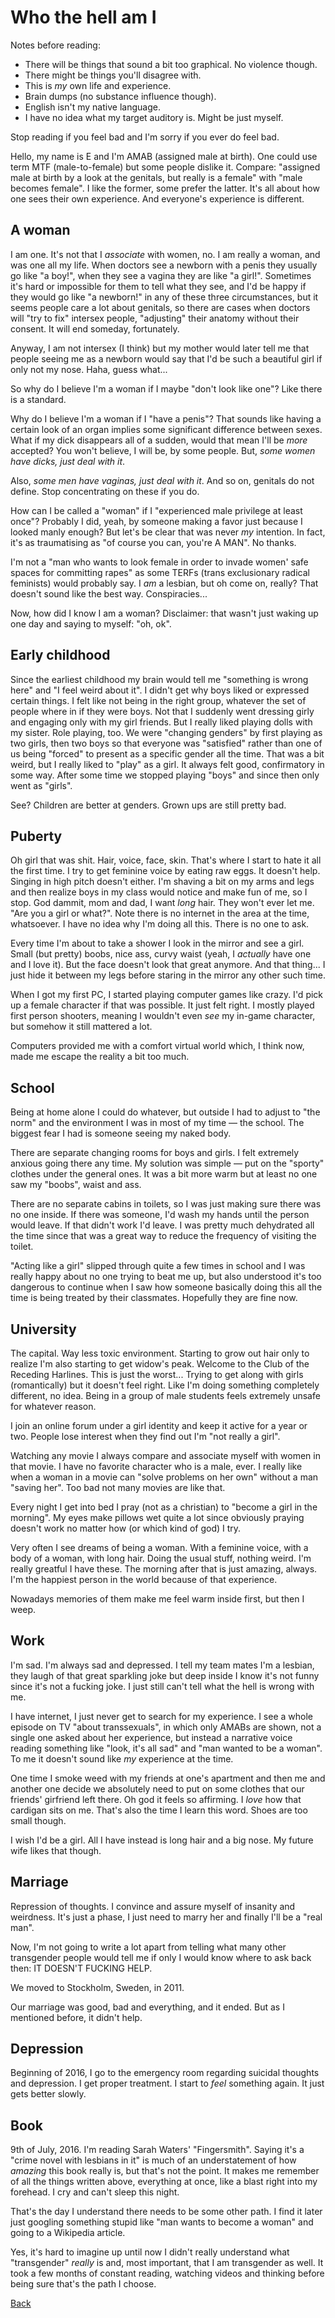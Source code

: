 # Who the hell am I

Notes before reading:

 * There will be things that sound a bit too graphical. No violence though.
 * There might be things you'll disagree with.
 * This is *my* own life and experience.
 * Brain dumps (no substance influence though).
 * English isn't my native language.
 * I have no idea what my target auditory is. Might be just myself.

Stop reading if you feel bad and I'm sorry if you ever do feel bad.

Hello, my name is E and I'm AMAB (assigned male at birth).  One could
use term MTF (male-to-female) but some people dislike it.  Compare:
"assigned male at birth by a look at the genitals, but really is a
female" with "male becomes female".  I like the former, some prefer the
latter. It's all about how one sees their own experience. And everyone's
experience is different.

## A woman

I am one.  It's not that I *associate* with women, no.  I am really a
woman, and was one all my life.  When doctors see a newborn with a penis
they usually go like "a boy!", when they see a vagina they are like "a
girl!".  Sometimes it's hard or impossible for them to tell what they see,
and I'd be happy if they would go like "a newborn!" in any of these three
circumstances, but it seems people care a lot about genitals, so there
are cases when doctors will "try to fix" intersex people, "adjusting"
their anatomy without their consent.  It will end someday, fortunately.

Anyway, I am not intersex (I think) but my mother would later tell me
that people seeing me as a newborn would say that I'd be such a beautiful
girl if only not my nose. Haha, guess what...

So why do I believe I'm a woman if I maybe "don't look like one"?
Like there is a standard.

Why do I believe I'm a woman if I "have a penis"?  That sounds like
having a certain look of an organ implies some significant difference
between sexes.  What if my dick disappears all of a sudden, would that
mean I'll be *more* accepted?  You won't believe, I will be, by some
people.  But, _some women have dicks, just deal with it_.

Also, _some men have vaginas, just deal with it_.  And so on, genitals
do not define. Stop concentrating on these if you do.

How can I be called a "woman" if I "experienced male privilege at least
once"?  Probably I did, yeah, by someone making a favor just because I
looked manly enough?  But let's be clear that was never *my* intention.
In fact, it's as traumatising as "of course you can, you're A MAN".
No thanks.

I'm not a "man who wants to look female in order to invade women' safe
spaces for committing rapes" as some TERFs (trans exclusionary radical
feminists) would probably say.  I *am* a lesbian, but oh come on, really?
That doesn't sound like the best way.  Conspiracies...

Now, how did I know I am a woman? Disclaimer: that wasn't just waking
up one day and saying to myself: "oh, ok".

## Early childhood

Since the earliest childhood my brain would tell me "something is wrong
here" and "I feel weird about it".  I didn't get why boys liked or
expressed certain things.  I felt like not being in the right group,
whatever the set of people where in if they were boys.  Not that I
suddenly went dressing girly and engaging only with my girl friends.
But I really liked playing dolls with my sister.  Role playing, too.
We were "changing genders" by first playing as two girls, then two boys
so that everyone was "satisfied" rather than one of us being "forced"
to present as a specific gender all the time.  That was a bit weird, but
I really liked to "play" as a girl.  It always felt good, confirmatory
in some way.  After some time we stopped playing "boys" and since then
only went as "girls".

See?  Children are better at genders. Grown ups are still pretty bad.

## Puberty

Oh girl that was shit.  Hair, voice, face, skin.  That's where I start
to hate it all the first time.  I try to get feminine voice by eating
raw eggs.  It doesn't help.  Singing in high pitch doesn't either.
I'm shaving a bit on my arms and legs and then realize boys in my class
would notice and make fun of me, so I stop.  God dammit, mom and dad,
I want *long* hair.  They won't ever let me.  "Are you a girl or what?".
Note there is no internet in the area at the time, whatsoever.  I have
no idea why I'm doing all this. There is no one to ask.

Every time I'm about to take a shower I look in the mirror and see a girl.
Small (but pretty) boobs, nice ass, curvy waist (yeah, I *actually*
have one and I love it).  But the face doesn't look that great anymore.
And that thing...  I just hide it between my legs before staring in the
mirror any other such time.

When I got my first PC, I started playing computer games like crazy.
I'd pick up a female character if that was possible.  It just felt
right.  I mostly played first person shooters, meaning I wouldn't even
*see* my in-game character, but somehow it still mattered a lot.

Computers provided me with a comfort virtual world which, I think now,
made me escape the reality a bit too much.

## School

Being at home alone I could do whatever, but outside I had to adjust to
"the norm" and the environment I was in most of my time — the school.
The biggest fear I had is someone seeing my naked body.

There are separate changing rooms for boys and girls.  I felt extremely
anxious going there any time.  My solution was simple — put on the
"sporty" clothes under the general ones.  It was a bit more warm but at
least no one saw my "boobs", waist and ass.

There are no separate cabins in toilets, so I was just making sure
there was no one inside.  If there was someone, I'd wash my hands until
the person would leave.  If that didn't work I'd leave.  I was pretty
much dehydrated all the time since that was a great way to reduce the
frequency of visiting the toilet.

"Acting like a girl" slipped through quite a few times in school and I
was really happy about no one trying to beat me up, but also understood
it's too dangerous to continue when I saw how someone basically doing
this all the time is being treated by their classmates. Hopefully they
are fine now.

## University

The capital.  Way less toxic environment.  Starting to grow out hair
only to realize I'm also starting to get widow's peak.  Welcome to the
Club of the Receding Harlines.  This is just the worst...  Trying to
get along with girls (romantically) but it doesn't feel right.  Like I'm
doing something completely different, no idea.  Being in a group of male
students feels extremely unsafe for whatever reason.

I join an online forum under a girl identity and keep it active for a year
or two.  People lose interest when they find out I'm "not really a girl".

Watching any movie I always compare and associate myself with women
in that movie.  I have no favorite character who is a male, ever.
I really like when a woman in a movie can "solve problems on her own"
without a man "saving her". Too bad not many movies are like that.

Every night I get into bed I pray (not as a christian) to "become a girl
in the morning". My eyes make pillows wet quite a lot since obviously
praying doesn't work no matter how (or which kind of god) I try.

Very often I see dreams of being a woman. With a feminine voice, with a
body of a woman, with long hair.  Doing the usual stuff, nothing weird.
I'm really greatful I have these.  The morning after that is just amazing,
always.  I'm the happiest person in the world because of that experience.

Nowadays memories of them make me feel warm inside first, but then I weep.

## Work

I'm sad.  I'm always sad and depressed.  I tell my team mates I'm a
lesbian, they laugh of that great sparkling joke but deep inside I know
it's not funny since it's not a fucking joke. I just still can't tell
what the hell is wrong with me.

I have internet, I just never get to search for my experience. I see a
whole episode on TV "about transsexuals", in which only AMABs are shown,
not a single one asked about her experience, but instead a narrative
voice reading something like "look, it's all sad" and "man wanted to be
a woman". To me it doesn't sound like *my* experience at the time.

One time I smoke weed with my friends at one's apartment and then me and
another one decide we absolutely need to put on some clothes that our
friends' girfriend left there.  Oh god it feels so affirming.  I *love*
how that cardigan sits on me.  That's also the time I learn this word.
Shoes are too small though.

I wish I'd be a girl.  All I have instead is long hair and a big nose.
My future wife likes that though.

## Marriage

Repression of thoughts.  I convince and assure myself of insanity and
weirdness.  It's just a phase, I just need to marry her and finally I'll
be a "real man".

Now, I'm not going to write a lot apart from telling what many other
transgender people would tell me if only I would know where to ask back
then: IT DOESN'T FUCKING HELP.

We moved to Stockholm, Sweden, in 2011.

Our marriage was good, bad and everything, and it ended. But as I
mentioned before, it didn't help.

## Depression

Beginning of 2016, I go to the emergency room regarding suicidal
thoughts and depression.  I get proper treatment.  I start to *feel*
something again.  It just gets better slowly.

## Book

9th of July, 2016.  I'm reading Sarah Waters' "Fingersmith".  Saying it's
a "crime novel with lesbians in it" is much of an understatement of
how *amazing* this book really is, but that's not the point.  It makes
me remember of all the things written above, everything at once, like
a blast right into my forehead.  I cry and can't sleep this night.

That's the day I understand there needs to be some other path.  I find it
later just googling something stupid like "man wants to become a woman"
and going to a Wikipedia article.

Yes, it's hard to imagine up until now I didn't really understand what
"transgender" *really* is and, most important, that I am transgender
as well.  It took a few months of constant reading, watching videos and
thinking before being sure that's the path I choose.

[Back](index.md)
